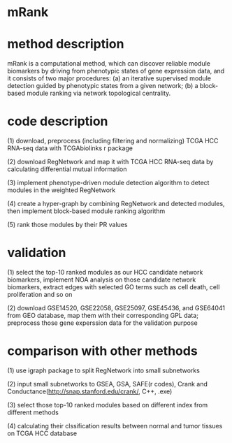 # mRank
# method description
mRank is a computational method, which can discover reliable module
biomarkers by driving from phenotypic states of gene expression data, and it consists of two major
procedures: (a) an iterative supervised module detection guided by phenotypic states from a given
network; (b) a block-based module ranking via network topological centrality.
# code description
(1) download, preprocess (including filtering and normalizing) TCGA HCC RNA-seq data with TCGAbiolinks r package

(2) download RegNetwork and map it with TCGA HCC RNA-seq data by calculating differential mutual information

(3) implement phenotype-driven module detection algorithm to detect modules in the weighted RegNetwork 

(4) create a hyper-graph by combining RegNetwork and detected modules, then implement block-based module ranking algorithm

(5) rank those modules by their PR values
# validation
(1) select the top-10 ranked modules as our HCC candidate network biomarkers, implement NOA analysis on those candidate 
network biomarkers, extract edges with selected GO terms such as cell death, cell proliferation and so on

(2) download GSE14520, GSE22058, GSE25097, GSE45436, and GSE64041 from GEO database, map them with their corresponding GPL data;
preprocess those gene experssion data for the validation purpose 

# comparison with other methods
(1) use igraph package to split RegNetwork into small subnetworks

(2) input small subnetworks to GSEA, GSA, SAFE(r codes), Crank and Conductance(http://snap.stanford.edu/crank/,  C++, .exe)

(3) select those top-10 ranked modules based on different index from different methods

(4) calculating their clssification results between normal and tumor tissues on TCGA HCC database

